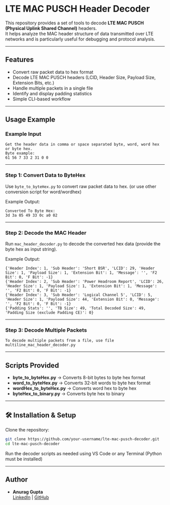 # LTE MAC PUSCH Header Decoder

This repository provides a set of tools to decode **LTE MAC PUSCH (Physical Uplink Shared Channel)** headers.  
It helps analyze the MAC header structure of data transmitted over LTE networks and is particularly useful for debugging and protocol analysis.

---

## Features
- Convert raw packet data to hex format
- Decode LTE MAC PUSCH headers (LCID, Header Size, Payload Size, Extension Bits, etc.)
- Handle multiple packets in a single file
- Identify and display padding statistics
- Simple CLI-based workflow

---

## Usage Example


### Example Input
```text
Get the header data in comma or space separated byte, word, word hex or byte hex.
Byte example:
61 56 7 33 2 31 0 0
```

---

### **Step 1: Convert Data to ByteHex**
Use `byte_to_byteHex.py` to convert raw packet data to hex. (or use other conversion script for word/wordhex)

Example Output:
```text
Converted To Byte Hex:
3d 3a 05 49 33 0c a0 02
```

---

### **Step 2: Decode the MAC Header**
Run `mac_header_decoder.py` to decode the converted hex data (provide the byte hex as input string).

Example Output:
```
{'Header Index': 1, 'Sub Header': 'Short BSR', 'LCID': 29, 'Header Size': 1, 'Payload Size': 1, 'Extension Bit': 1, 'Message': '', 'F2 Bit': 0, 'F Bit': -1}
{'Header Index': 2, 'Sub Header': 'Power Headroom Report', 'LCID': 26, 'Header Size': 1, 'Payload Size': 1, 'Extension Bit': 1, 'Message': '', 'F2 Bit': 0, 'F Bit': -1}
{'Header Index': 3, 'Sub Header': 'Logical Channel 5', 'LCID': 5, 'Header Size': 1, 'Payload Size': 44, 'Extension Bit': 0, 'Message': '', 'F2 Bit': 0, 'F Bit': -1}    
{'Padding Stats': '', 'TB Size': 49, 'Total Decoded Size': 49, 'Padding Size (exclude Padding CE)': 0}

```

---

### **Step 3: Decode Multiple Packets**
```
To decode multiple packets from a file, use file multiline_mac_header_decoder.py
```

---

## Scripts Provided
- **byte_to_byteHex.py** → Converts 8-bit bytes to byte hex format  
- **word_to_byteHex.py** → Converts 32-bit words to byte hex format  
- **wordHex_to_byteHex.py** → Converts word hex to byte hex  
- **byteHex_to_binary.py** → Converts byte hex to binary  

---

## 🛠 Installation & Setup

Clone the repository:
```bash
git clone https://github.com/your-username/lte-mac-pusch-decoder.git
cd lte-mac-pusch-decoder
```

Run the decoder scripts as needed using VS Code or any Terminal (Python must be installed)

---

## Author
- **Anurag Gupta**  
  [LinkedIn](https://www.linkedin.com/in/anuraggupta29/) | [GitHub](https://github.com/anuraggupta29)